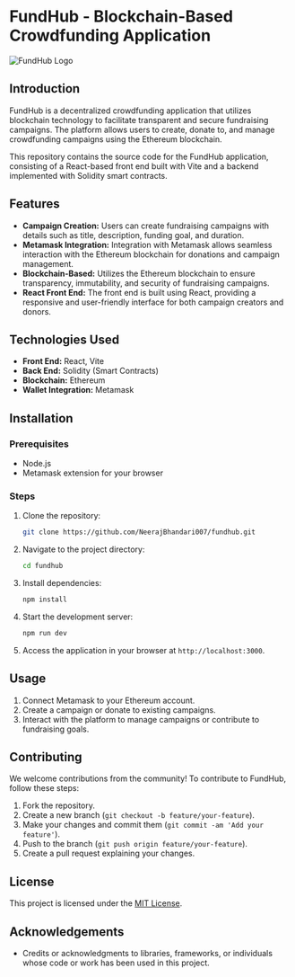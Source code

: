 # FundHub - Blockchain-Based Crowdfunding Application

![FundHub Logo]([link_to_logo_image](https://drive.google.com/file/d/1droWqDf4pCAkAr7n3tOY3RNrjds6sJ-w/view?usp=sharing))

## Introduction

FundHub is a decentralized crowdfunding application that utilizes blockchain technology to facilitate transparent and secure fundraising campaigns. The platform allows users to create, donate to, and manage crowdfunding campaigns using the Ethereum blockchain.

This repository contains the source code for the FundHub application, consisting of a React-based front end built with Vite and a backend implemented with Solidity smart contracts.

## Features

- **Campaign Creation:** Users can create fundraising campaigns with details such as title, description, funding goal, and duration.
- **Metamask Integration:** Integration with Metamask allows seamless interaction with the Ethereum blockchain for donations and campaign management.
- **Blockchain-Based:** Utilizes the Ethereum blockchain to ensure transparency, immutability, and security of fundraising campaigns.
- **React Front End:** The front end is built using React, providing a responsive and user-friendly interface for both campaign creators and donors.

## Technologies Used

- **Front End:** React, Vite
- **Back End:** Solidity (Smart Contracts)
- **Blockchain:** Ethereum
- **Wallet Integration:** Metamask

## Installation

### Prerequisites

- Node.js
- Metamask extension for your browser

### Steps

1. Clone the repository:

   ```bash
   git clone https://github.com/NeerajBhandari007/fundhub.git
   ```

2. Navigate to the project directory:

   ```bash
   cd fundhub
   ```

3. Install dependencies:

   ```bash
   npm install
   ```

4. Start the development server:

   ```bash
   npm run dev
   ```

5. Access the application in your browser at `http://localhost:3000`.

## Usage

1. Connect Metamask to your Ethereum account.
2. Create a campaign or donate to existing campaigns.
3. Interact with the platform to manage campaigns or contribute to fundraising goals.

## Contributing

We welcome contributions from the community! To contribute to FundHub, follow these steps:

1. Fork the repository.
2. Create a new branch (`git checkout -b feature/your-feature`).
3. Make your changes and commit them (`git commit -am 'Add your feature'`).
4. Push to the branch (`git push origin feature/your-feature`).
5. Create a pull request explaining your changes.

## License

This project is licensed under the [MIT License](LICENSE).

## Acknowledgements

- Credits or acknowledgments to libraries, frameworks, or individuals whose code or work has been used in this project.
